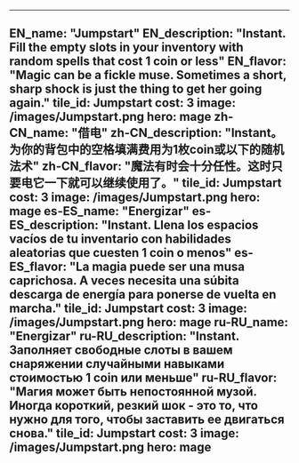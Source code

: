 ---

EN_name: "Jumpstart"
EN_description: "Instant. Fill the empty slots in your inventory with random spells that cost 1 coin or less"
EN_flavor: "Magic can be a fickle muse. Sometimes a short, sharp shock is just the thing to get her going again."
tile_id: Jumpstart
cost: 3
image: /images/Jumpstart.png
hero: mage
zh-CN_name: "借电"
zh-CN_description: "Instant。为你的背包中的空格填满费用为1枚coin或以下的随机法术"
zh-CN_flavor: "魔法有时会十分任性。这时只要电它一下就可以继续使用了。"
tile_id: Jumpstart
cost: 3
image: /images/Jumpstart.png
hero: mage
es-ES_name: "Energizar"
es-ES_description: "Instant. Llena los espacios vacíos de tu inventario con habilidades aleatorias que cuesten 1 coin o menos"
es-ES_flavor: "La magia puede ser una musa caprichosa. A veces necesita una súbita descarga de energía para ponerse de vuelta en marcha."
tile_id: Jumpstart
cost: 3
image: /images/Jumpstart.png
hero: mage
ru-RU_name: "Energizar"
ru-RU_description: "Instant. Заполняет свободные слоты в вашем снаряжении случайными навыками стоимостью 1 coin или меньше"
ru-RU_flavor: "Магия может быть непостоянной музой. Иногда короткий, резкий шок - это то, что нужно для того, чтобы заставить ее двигаться снова."
tile_id: Jumpstart
cost: 3
image: /images/Jumpstart.png
hero: mage
---